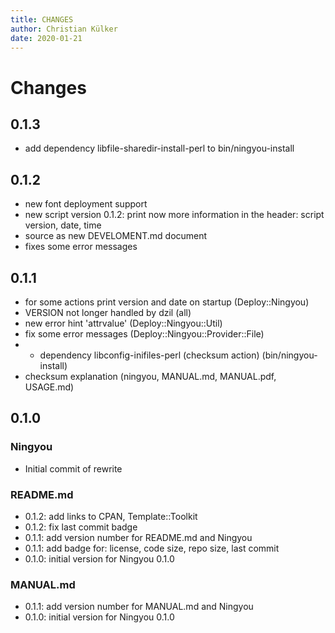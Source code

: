 ```yaml
---
title: CHANGES
author: Christian Külker
date: 2020-01-21 
---
```


# Changes

## 0.1.3

* add dependency libfile-sharedir-install-perl to bin/ningyou-install

## 0.1.2

* new font deployment support
* new script version 0.1.2: print now more information in the header: script
  version, date, time
* source as new DEVELOMENT.md document
* fixes some error messages

## 0.1.1

* for some actions print version and date on startup (Deploy::Ningyou)
* VERSION not longer handled by dzil (all)
* new error hint 'attrvalue' (Deploy::Ningyou::Util)
* fix some error messages (Deploy::Ningyou::Provider::File)
* + dependency libconfig-inifiles-perl (checksum action) (bin/ningyou-install)
* checksum explanation (ningyou, MANUAL.md, MANUAL.pdf, USAGE.md)

## 0.1.0

### Ningyou

* Initial commit of rewrite

### README.md

* 0.1.2: add links to CPAN, Template::Toolkit
* 0.1.2: fix last commit badge
* 0.1.1: add version number for README.md and Ningyou
* 0.1.1: add badge for: license, code size, repo size, last commit
* 0.1.0: initial version for Ningyou 0.1.0

### MANUAL.md

* 0.1.1: add version number for MANUAL.md and Ningyou
* 0.1.0: initial version for Ningyou 0.1.0

